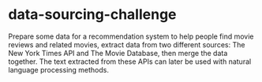 # data-sourcing-challenge
Prepare some data for a recommendation system to help people find movie reviews and related movies, extract data from two different sources: The New York Times API and The Movie Database, then merge the data together. The text extracted from these APIs can later be used with natural language processing methods.
